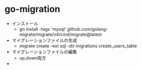 # go-migration
- インストール
  - go install -tags 'mysql' github.com/golang-migrate/migrate/v4/cmd/migrate@latest
- マイグレーションファイルの生成
  - migrate create -ext sql -dir migrations create_users_table   
- マイグレーションファイルの編集
  - up,down両方
- 